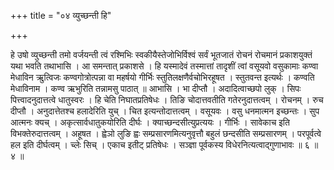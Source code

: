 +++
title = "०४ व्युच्छन्ती हि"

+++

हे उषो व्युच्छन्ती तमो वर्जयन्ती त्वं रश्मिभिः स्वकीयैस्तेजोभिर्विश्वं सर्वं भूतजातं रोचनं रोचमानं प्रकाशयुक्तं यथा भवति तथाभासि । आ समन्तात् प्रकाशसे । हि यस्मादेवं तस्मात्तां तादृशीं त्वां वसूयवो वसुकामाः कण्वा मेधाविन ऋुत्विजः कण्वगोत्रोत्पन्ना वा महर्षयो गीर्भिः स्तुतिलक्षणैर्वचोभिरहूषत । स्तुतवन्त इत्यर्थः । कण्वति मेधाविनाम । कण्व ऋभुरिति तन्नामसु पाठात् ॥ आभासि । भा दीप्तौ । अदादित्वाच्छपो लुक् । सिपः पित्त्वादनुदात्तत्वे धातुस्वरः । हि चेति निघातप्रतिषेधः । तिङि चोदात्तवतीति गतेरनुदात्तत्वम् । रोचनम् । रुच दीप्तौ । अनुदात्तेतश्च हलादेरिति युच् । चित इत्यन्तोदात्तत्वम् । वसूयवः । वसु धनमात्मन इच्छन्तः । सुप आत्मनः क्यच् । अकृत्सार्वधातुकयोरिति दीर्घः । क्याच्छन्दसीत्युप्रत्ययः । गीर्भिः । सावेकाच इति विभक्तेरुदात्तत्वम् । अहूषत । ह्वेञो लुङि ह्वः सम्प्रसारणमित्यनुवृत्तौ बहुलं छन्दसीति सम्प्रसारणम् । परपूर्वत्वे हल इति दीर्घत्वम् । च्लेः सिच् । एकाच इतीट् प्रतिषेधः । सञ्ज्ञा पूर्वकस्य विधेरनित्यत्वाद्गुणाभावः ॥ ६ ॥ ४ ॥